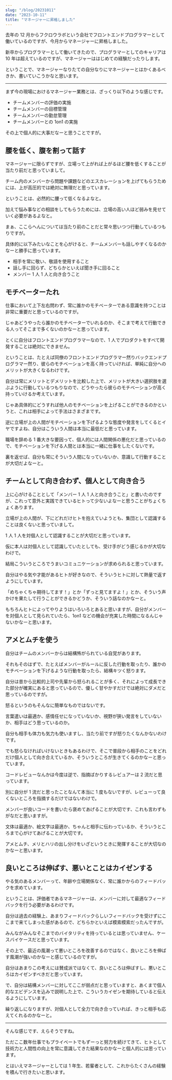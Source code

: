 ```yaml
---
slug: "/blog/20231011"
date: "2023-10-11"
title: "マネージャーに昇格しました"
---
```


去年の 12 月からフクロウラボという会社でフロントエンドプログラマーとして働いているのですが、今月からマネージャーに昇格しました。

新卒からプログラマーとして働いてきたので、プログラマーとしてのキャリアは 10 年は超えているのですが、マネージャーははじめての経験だったりします。

ということで、マネージャーなりたての自分なりにマネージャーとはかくあるべきか、書いていこうかなと思います。

---

まず今の現場におけるマネージャー業務とは、ざっくり以下のような感じです。

- チームメンバーの評価の実施
- チームメンバーの目標管理
- チームメンバーの勤怠管理
- チームメンバーとの 1on1 の実施

その上で個人的に大事だなーと思うことですが。

## 腰を低く、腹を割って話す

マネージャーに限らずですが、立場って上がれば上がるほど腰を低くすることが当たり前だと思っていまして。

チーム内のメンバーから問題や課題などのエスカレーションを上げてもらうためには、上が高圧的では絶対に無理だと思っています。

ということは、必然的に腰って低くなるよなと。

加えて悩み事などの相談をしてもらうためには、立場の高い人ほど弱みを見せていく必要があるよなと。

まぁ、ここらへんについては当たり前のことだと常々思いつつ行動しているつもりですが。

具体的に以下みたいなことを心がけると、チームメンバーも話しやすくなるのかなーと勝手に思っています。

- 相手を常に敬い、敬語を使用すること
- 話し手に回らず、どちらかといえば聞き手に回ること
- メンバー 1 人 1 人と向き合うこと

## モチベーターたれ

仕事において上下左右問わず、常に誰かのモチベーターである意識を持つことは非常に重要だと思っているのですが。

じゃあどうやったら誰かのモチベーターでいれるのか、そこまで考えて行動できる人ってそこまで多くないのかなーと思っています。

とくに自分はフロントエンドプログラマーなので、1 人でプロダクトをすべて開発することは絶対にできません。

ということは、たとえば同僚のフロントエンドプログラマー然りバックエンドプログラマー然り、彼らのモチベーションを高く持っていければ、単純に自分へのメリットが大きくなるわけです。

自分は常にメリットとデメリットを比較した上で、メリットが大きい選択肢を選ぶように行動しているつもりなので、どうやったら彼らのモチベーションが高く持っていけるか考えています。

じゃあ具体的にどうすれば他人のモチベーションを上げることができるのかというと、これは相手によって手法はさまざまです。

逆に立場が上の人間がモチベーションを下げるような態度や発言をしてくるとイヤですよね、自分はこういう人間は本当に最低だと思っています。

職場を辞める 1 番大きな要因って、個人的には人間関係の悪化だと思っているので、モチベーションを下げる人間とは本当に一緒に仕事をしたくないです。

裏を返せば、自分も常にそういう人間になっていないか、意識して行動することが大切だよなーと。

## チームとして向き合わず、個人として向き合う

上に心がけることとして「メンバー 1 人 1 人と向き合うこと」と書いたのですが、これって意外と実践できているヒトって少ないよなーと思うことがちょくちょくあります。

立場が上の人間が、下にどれだけヒトを抱えていようとも、集団として認識することは良くないと思っていまして。

1 人 1 人を対個人として認識することが大切だと思っています。

仮に本人は対個人として認識していたとしても、受け手がどう感じるかが大切なわけで。

結局こういうところでうまいコミュニケーションが求められると思っています。

自分はやる気や才能があるヒトが好きなので、そういうヒトに対して熱量で返すようにしています。

「めちゃくちゃ期待してます！」とか「ずっと見てますよ！」とか、そういう声かけを果たして行うことができるかどうか、そういう話なのかなーと。

もちろんヒトによってやりようはいろいろとあると思いますが、自分がメンバーを対個人として見られていたら、1on1 などの機会が充実した時間になるんじゃないかなーと思います。

## アメとムチを使う

自分はチームのメンバーからは結構怖がられている自覚があります。

それもそのはずで、たとえばメンバーがルールに反した行動を取ったり、誰かのモチベーションを下げるような行動を取ったら、結構キツく怒ります。

自分は昔から比較的上司や先輩から怒られることが多く、それによって成長できた部分が確実にあると思っているので、優しく甘やかすだけでは絶対にダメだと思っているのですが。

怒るというのもそんなに簡単なものではないです。

言葉遣いは最適か、感情任せになっていないか、視野が狭い発言をしていないか、相手はどう思っているのか。

自分も相手も体力も気力も使いますし、当たり前ですが怒りたくなんかないわけです。

でも怒らなければいけないときもあるわけで、そこで普段から相手のことをどれだけ個人として向き合えているか、そういうところが生きてくるのかなーと思っています。

コードレビューなんかは今度は逆で、指摘ばかりするレビュアーは 2 流だと思っています。

別に自分が 1 流だと思ったことなんて本当に 1 度もないですが、レビューって良くないところを指摘するだけではないわけで。

メンバーが良いコードを書いたら褒めてあげることが大切です、これも言わずもがなだと思いますが。

文体は最適か、絵文字は最適か、ちゃんと相手に伝わっているか、そういうところまで心がけてあげることが大切です。

アメとムチ、メリとハリの出し分けをいざというときに発揮することが大切なのかなーと思います。

## 良いところは伸ばす、悪いとことはカイゼンする

やる気のあるメンバーって、年齢や立場関係なく、常に誰かからのフィードバックを求めています。

ということは、評価者であるマネージャーは、メンバーに対して最適なフィードバックを行う必要があるわけです。

自分は過去の経験上、あまりフィードバックらしいフィードバックを受けずにここまで来てしまった感があるので、どちらかといえば模索模索だったんですが。

みんながみんなそこまでのバイタリティを持っているとは思っていません、ケースバイケースだと思っています。

その上で、最近の風潮って悪いところを改善するのではなく、良いところを伸ばす風潮が強いのかなーと感じているのですが。

自分はあまりこの考えには賛成派ではなくて、良いところは伸ばすし、悪いところはカイゼンすべきだと思っています。

で、自分は結構メンバーに対してここが弱点だと思っていますと、あくまで個人的なエビデンスを込みで説明した上で、こういうカイゼンを期待していると伝えるようにしています。

繰り返しになりますが、対個人として全力で向き合っていれば、きっと相手も応えてくれるのかなーと。

---

そんな感じです、えらそうですね。

ただここ数年仕事でもプライベートでもずーっと努力を続けてきて、ヒトとして技術力と人間性の向上を常に意識してきた結果なのかなーと個人的には思っています。

とはいえマネージャーとしては 1 年生、若輩者として、これからたくさんの経験を積んで行きたいと思います。
